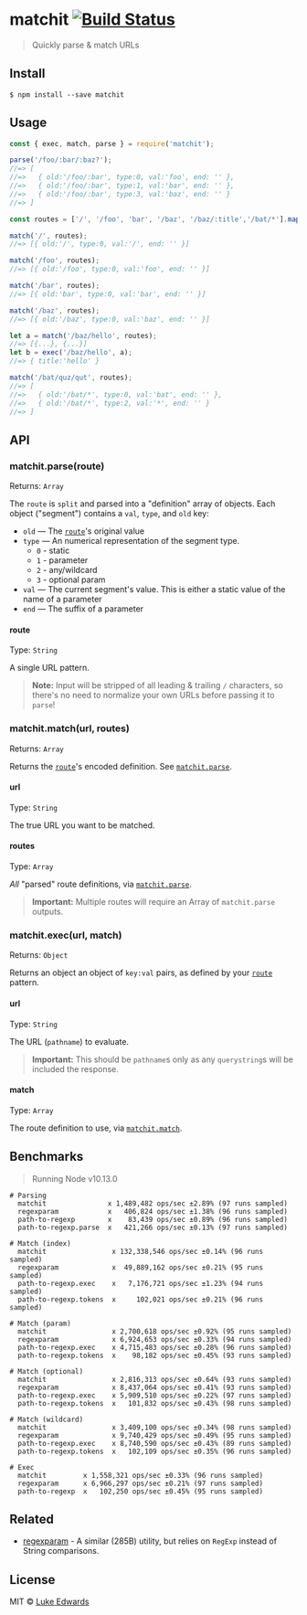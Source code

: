 # matchit [![Build Status](https://travis-ci.org/lukeed/matchit.svg?branch=master)](https://travis-ci.org/lukeed/matchit)

> Quickly parse & match URLs

## Install

```
$ npm install --save matchit
```


## Usage

```js
const { exec, match, parse } = require('matchit');

parse('/foo/:bar/:baz?');
//=> [
//=>   { old:'/foo/:bar', type:0, val:'foo', end: '' },
//=>   { old:'/foo/:bar', type:1, val:'bar', end: '' },
//=>   { old:'/foo/:bar', type:3, val:'baz', end: '' }
//=> ]

const routes = ['/', '/foo', 'bar', '/baz', '/baz/:title','/bat/*'].map(parse);

match('/', routes);
//=> [{ old:'/', type:0, val:'/', end: '' }]

match('/foo', routes);
//=> [{ old:'/foo', type:0, val:'foo', end: '' }]

match('/bar', routes);
//=> [{ old:'bar', type:0, val:'bar', end: '' }]

match('/baz', routes);
//=> [{ old:'/baz', type:0, val:'baz', end: '' }]

let a = match('/baz/hello', routes);
//=> [{...}, {...}]
let b = exec('/baz/hello', a);
//=> { title:'hello' }

match('/bat/quz/qut', routes);
//=> [
//=>   { old:'/bat/*', type:0, val:'bat', end: '' },
//=>   { old:'/bat/*', type:2, val:'*', end: '' }
//=> ]
```


## API

### matchit.parse(route)

Returns: `Array`

The `route` is `split` and parsed into a "definition" array of objects. Each object ("segment") contains a `val`, `type`, and `old` key:

* `old` &mdash; The [`route`](#route)'s original value
* `type` &mdash; An numerical representation of the segment type.
    * `0` - static
    * `1` - parameter
    * `2` - any/wildcard
    * `3` - optional param
* `val` &mdash; The current segment's value. This is either a static value of the name of a parameter
* `end` &mdash; The suffix of a parameter

#### route

Type: `String`

A single URL pattern.

> **Note:** Input will be stripped of all leading & trailing `/` characters, so there's no need to normalize your own URLs before passing it to `parse`!


### matchit.match(url, routes)

Returns: `Array`

Returns the [`route`](#route)'s encoded definition. See [`matchit.parse`](#matchitparseroute).

#### url

Type: `String`

The true URL you want to be matched.

#### routes

Type: `Array`

_All_ "parsed" route definitions, via [`matchit.parse`](#matchitparseroute).

> **Important:** Multiple routes will require an Array of `matchit.parse` outputs.


### matchit.exec(url, match)

Returns: `Object`

Returns an object an object of `key:val` pairs, as defined by your [`route`](#route) pattern.

#### url

Type: `String`

The URL (`pathname`) to evaluate.

> **Important:** This should be `pathname`s only as any `querystring`s will be included the response.

#### match

Type: `Array`

The route definition to use, via [`matchit.match`](#matchitmatchurl-routes).


## Benchmarks

> Running Node v10.13.0

```
# Parsing
  matchit               x 1,489,482 ops/sec ±2.89% (97 runs sampled)
  regexparam            x   406,824 ops/sec ±1.38% (96 runs sampled)
  path-to-regexp        x    83,439 ops/sec ±0.89% (96 runs sampled)
  path-to-regexp.parse  x   421,266 ops/sec ±0.13% (97 runs sampled)

# Match (index)
  matchit                x 132,338,546 ops/sec ±0.14% (96 runs sampled)
  regexparam             x  49,889,162 ops/sec ±0.21% (95 runs sampled)
  path-to-regexp.exec    x   7,176,721 ops/sec ±1.23% (94 runs sampled)
  path-to-regexp.tokens  x     102,021 ops/sec ±0.21% (96 runs sampled)

# Match (param)
  matchit                x 2,700,618 ops/sec ±0.92% (95 runs sampled)
  regexparam             x 6,924,653 ops/sec ±0.33% (94 runs sampled)
  path-to-regexp.exec    x 4,715,483 ops/sec ±0.28% (96 runs sampled)
  path-to-regexp.tokens  x    98,182 ops/sec ±0.45% (93 runs sampled)

# Match (optional)
  matchit                x 2,816,313 ops/sec ±0.64% (93 runs sampled)
  regexparam             x 8,437,064 ops/sec ±0.41% (93 runs sampled)
  path-to-regexp.exec    x 5,909,510 ops/sec ±0.22% (97 runs sampled)
  path-to-regexp.tokens  x   101,832 ops/sec ±0.43% (98 runs sampled)

# Match (wildcard)
  matchit                x 3,409,100 ops/sec ±0.34% (98 runs sampled)
  regexparam             x 9,740,429 ops/sec ±0.49% (95 runs sampled)
  path-to-regexp.exec    x 8,740,590 ops/sec ±0.43% (89 runs sampled)
  path-to-regexp.tokens  x   102,109 ops/sec ±0.35% (96 runs sampled)

# Exec
  matchit         x 1,558,321 ops/sec ±0.33% (96 runs sampled)
  regexparam      x 6,966,297 ops/sec ±0.21% (97 runs sampled)
  path-to-regexp  x   102,250 ops/sec ±0.45% (95 runs sampled)
```

## Related

- [regexparam](https://github.com/lukeed/regexparam) - A similar (285B) utility, but relies on `RegExp` instead of String comparisons.


## License

MIT © [Luke Edwards](https://lukeed.com)
